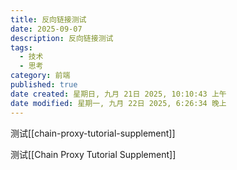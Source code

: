 ```yaml
---
title: 反向链接测试
date: 2025-09-07
description: 反向链接测试
tags:
  - 技术
  - 思考
category: 前端
published: true
date created: 星期日, 九月 21日 2025, 10:10:43 上午
date modified: 星期一, 九月 22日 2025, 6:26:34 晚上
---
```

测试[[chain-proxy-tutorial-supplement]]

测试\[[Chain Proxy Tutorial Supplement]]